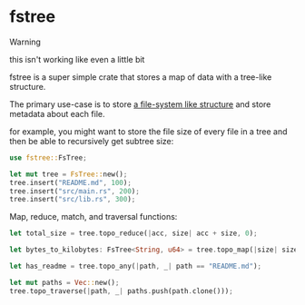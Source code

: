 # fstree

> [!WARNING]
> this isn't working like even a little bit 

fstree is a super simple crate that stores a map of data with a tree-like structure.

The primary use-case is to store [a file-system like structure](https://github.com/j6k4m8/rclonedirstat) and store metadata about each file.

for example, you might want to store the file size of every file in a tree and then be able to recursively get subtree size:

```rust
use fstree::FsTree;

let mut tree = FsTree::new();
tree.insert("README.md", 100);
tree.insert("src/main.rs", 200);
tree.insert("src/lib.rs", 300);
```

Map, reduce, match, and traversal functions:

```rust
let total_size = tree.topo_reduce(|acc, size| acc + size, 0);

let bytes_to_kilobytes: FsTree<String, u64> = tree.topo_map(|size| size / 1024);

let has_readme = tree.topo_any(|path, _| path == "README.md");

let mut paths = Vec::new();
tree.topo_traverse(|path, _| paths.push(path.clone()));
```

